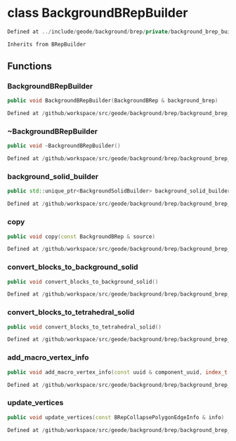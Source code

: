 # class BackgroundBRepBuilder

```cpp
Defined at ../include/geode/background/brep/private/background_brep_builder.h#26
```

```cpp
Inherits from BRepBuilder
```



## Functions

### BackgroundBRepBuilder

```cpp
public void BackgroundBRepBuilder(BackgroundBRep & background_brep)
```

```cpp
Defined at /github/workspace/src/geode/background/brep/background_brep_builder.cpp#48
```

### ~BackgroundBRepBuilder

```cpp
public void ~BackgroundBRepBuilder()
```

```cpp
Defined at /github/workspace/src/geode/background/brep/background_brep_builder.cpp#55
```

### background_solid_builder

```cpp
public std::unique_ptr<BackgroundSolidBuilder> background_solid_builder(const uuid & block_id)
```

```cpp
Defined at /github/workspace/src/geode/background/brep/background_brep_builder.cpp#59
```

### copy

```cpp
public void copy(const BackgroundBRep & source)
```

```cpp
Defined at /github/workspace/src/geode/background/brep/background_brep_builder.cpp#66
```

### convert_blocks_to_background_solid

```cpp
public void convert_blocks_to_background_solid()
```

```cpp
Defined at /github/workspace/src/geode/background/brep/background_brep_builder.cpp#71
```

### convert_blocks_to_tetrahedral_solid

```cpp
public void convert_blocks_to_tetrahedral_solid()
```

```cpp
Defined at /github/workspace/src/geode/background/brep/background_brep_builder.cpp#88
```

### add_macro_vertex_info

```cpp
public void add_macro_vertex_info(const uuid & component_uuid, index_t macro_vertex_id, index_t unique_vertex_id)
```

```cpp
Defined at /github/workspace/src/geode/background/brep/background_brep_builder.cpp#106
```

### update_vertices

```cpp
public void update_vertices(const BRepCollapsePolygonEdgeInfo & info)
```

```cpp
Defined at /github/workspace/src/geode/background/brep/background_brep_builder.cpp#126
```



